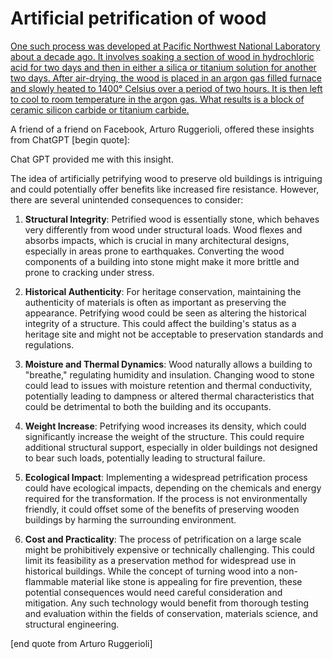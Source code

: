 # Artificial petrification of wood

[One such process was developed at Pacific Northwest National Laboratory about a decade ago. It involves soaking a section of wood in hydrochloric acid for two days and then in either a silica or titanium solution for another two days. After air-drying, the wood is placed in an argon gas filled furnace and slowly heated to 1400° Celsius over a period of two hours. It is then left to cool to room temperature in the argon gas. What results is a block of ceramic silicon carbide or titanium carbide.](https://awkwardbotany.com/2015/07/01/how-to-make-petrified-wood/)

A friend of a friend on Facebook, Arturo Ruggerioli, offered these insights
from ChatGPT [begin quote]:

Chat GPT provided me with this insight.

The idea of artificially petrifying wood to preserve old buildings is intriguing and could potentially offer benefits like increased fire resistance. However, there are several unintended consequences to consider:

1. **Structural Integrity**: Petrified wood is essentially stone, which behaves very differently from wood under structural loads. Wood flexes and absorbs impacts, which is crucial in many architectural designs, especially in areas prone to earthquakes. Converting the wood components of a building into stone might make it more brittle and prone to cracking under stress.

2. **Historical Authenticity**: For heritage conservation, maintaining the authenticity of materials is often as important as preserving the appearance. Petrifying wood could be seen as altering the historical integrity of a structure. This could affect the building's status as a heritage site and might not be acceptable to preservation standards and regulations.

3. **Moisture and Thermal Dynamics**: Wood naturally allows a building to "breathe," regulating humidity and insulation. Changing wood to stone could lead to issues with moisture retention and thermal conductivity, potentially leading to dampness or altered thermal characteristics that could be detrimental to both the building and its occupants.

4. **Weight Increase**: Petrifying wood increases its density, which could significantly increase the weight of the structure. This could require additional structural support, especially in older buildings not designed to bear such loads, potentially leading to structural failure.

5. **Ecological Impact**: Implementing a widespread petrification process could have ecological impacts, depending on the chemicals and energy required for the transformation. If the process is not environmentally friendly, it could offset some of the benefits of preserving wooden buildings by harming the surrounding environment.

6. **Cost and Practicality**: The process of petrification on a large scale might be prohibitively expensive or technically challenging. This could limit its feasibility as a preservation method for widespread use in historical buildings.
While the concept of turning wood into a non-flammable material like stone is appealing for fire prevention, these potential consequences would need careful consideration and mitigation. Any such technology would benefit from thorough testing and evaluation within the fields of conservation, materials science, and structural engineering.

[end quote from Arturo Ruggerioli]
